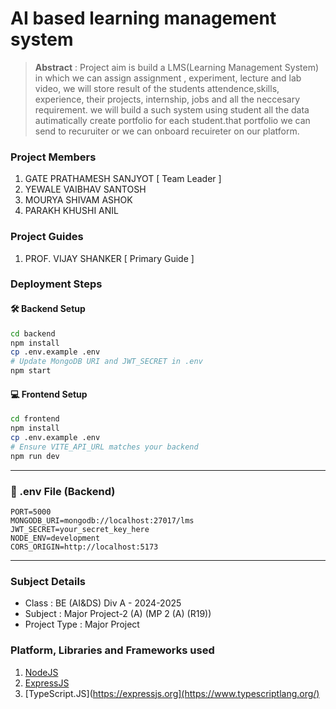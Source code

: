 # AI based learning management system

> **Abstract** : Project aim is build a LMS(Learning Management System) in which we 
can assign assignment , experiment, lecture and lab video, we will store 
result of the students attendence,skills, experience, their projects, 
internship, jobs and all the neccesary requirement. we will build a such 
system using student all the data autimatically create portfolio for each 
student.that portfolio we can send to recuruiter or we can onboard 
recuireter on our platform.

### Project Members
1. GATE PRATHAMESH SANJYOT  [ Team Leader ] 
2. YEWALE VAIBHAV SANTOSH 
3. MOURYA SHIVAM ASHOK 
4. PARAKH KHUSHI ANIL 

### Project Guides
1. PROF. VIJAY SHANKER  [ Primary Guide ] 

### Deployment Steps
#### 🛠 Backend Setup

```bash
cd backend
npm install
cp .env.example .env
# Update MongoDB URI and JWT_SECRET in .env
npm start
```

#### 💻 Frontend Setup

```bash
cd frontend
npm install
cp .env.example .env
# Ensure VITE_API_URL matches your backend
npm run dev
```

---

### 🔑 .env File (Backend)

```env
PORT=5000
MONGODB_URI=mongodb://localhost:27017/lms
JWT_SECRET=your_secret_key_here
NODE_ENV=development
CORS_ORIGIN=http://localhost:5173
```

---


### Subject Details
- Class : BE (AI&DS) Div A - 2024-2025
- Subject : Major Project-2 (A) (MP 2 (A) (R19))
- Project Type : Major Project

### Platform, Libraries and Frameworks used
1. [NodeJS](https://nodejs.org)
2. [ExpressJS](https://expressjs.org)
3. [TypeScript.JS](https://expressjs.org](https://www.typescriptlang.org/)


